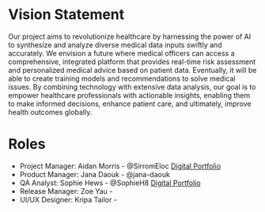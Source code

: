 # Vision Statement

Our project aims to revolutionize healthcare by harnessing the power of AI to synthesize and analyze diverse medical data inputs swiftly and accurately. We envision a future where medical officers can access a comprehensive, integrated platform that provides real-time risk assessment and personalized medical advice based on patient data. Eventually, it will be able to create training models and recommendations to solve medical issues. By combining technology with extensive data analysis, our goal is to empower healthcare professionals with actionable insights, enabling them to make informed decisions, enhance patient care, and ultimately, improve health outcomes globally.



# Roles
- Project Manager: Aidan Morris - @SirromEloc [Digital Portfolio](https://codermerlin.academy/users/aidan-morris/Digital%20Portfolio/index.html)
- Product Manager: Jana Daouk - @jana-daouk
- QA Analyst: Sophie Hews - @SophieH8 [Digital Portfolio](https://codermerlin.academy/users/sophie-hews/Digital%20Portfolio/index.html)
- Release Manager: Zoe Yau -
- UI/UX Designer: Kripa Tailor -

